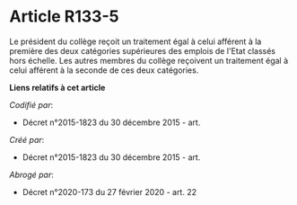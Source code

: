 # Article R133-5

Le président du collège reçoit un traitement égal à celui afférent à la première des deux catégories supérieures des emplois
de l'Etat classés hors échelle. Les autres membres du collège reçoivent un traitement égal à celui afférent à la seconde de
ces deux catégories.

**Liens relatifs à cet article**

_Codifié par_:

  - Décret n°2015-1823 du 30 décembre 2015 - art.

_Créé par_:

  - Décret n°2015-1823 du 30 décembre 2015 - art.

_Abrogé par_:

  - Décret n°2020-173 du 27 février 2020 - art. 22
